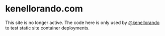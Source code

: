 # kenellorando.com

This site is no longer active. The code here is only used by [@kenellorando](https://github.com/kenellorando) to test static site container deployments.
